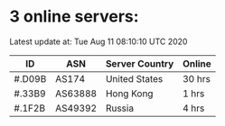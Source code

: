 # 3 online servers:

Latest update at: Tue Aug 11 08:10:10 UTC 2020

| ID | ASN | Server Country | Online |
| -- | --- | -------------- | ------ |
| #.D09B | AS174 | United States | 30 hrs |
| #.33B9 | AS63888 | Hong Kong | 1 hrs |
| #.1F2B | AS49392 | Russia | 4 hrs |

